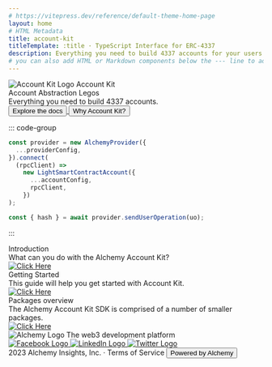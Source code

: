 ```yaml
---
# https://vitepress.dev/reference/default-theme-home-page
layout: home
# HTML Metadata
title: account-kit
titleTemplate: :title · TypeScript Interface for ERC-4337
description: Everything you need to build 4337 accounts for your users
# you can also add HTML or Markdown components below the --- line to add custom HTML or Markdown content (eg: https://github.com/wagmi-dev/viem/blob/main/site/index.md?plain=1)
---
```


<div class="Global">
  <div class="Main">
    <div class="Hero">
      <div class="Hero Info">
        <div class="Hero Info LogoTitle">
          <img src="/kit-logo.svg" alt="Account Kit Logo" />
          <span>Account Kit</span>
        </div>
        <div class="Hero Info Title">
          Account Abstraction Legos
        </div>
        <div class="Hero Info SubTitle">
          Everything you need to build 4337 accounts.
        </div>
        <div class="Hero Info ButtonGroup">
          <a rel="noopener noreferrer" href="./getting-started.html">
            <button class="ExploreTheDocsButton">Explore the docs</button>
          </a>
          <a rel="noopener noreferrer" href="./packages/overview.html">
            <button class="WhyAccountKitButton">Why Account Kit?</button>
          </a>
        </div>
      </div>
<!-- needs to be formatted differently to work in markdown -->
<div class="vp-doc">

::: code-group

```typescript [getStarted.ts]
const provider = new AlchemyProvider({
  ...providerConfig,
}).connect(
  (rpcClient) =>
    new LightSmartContractAccount({
      ...accountConfig,
      rpcClient,
    })
);

const { hash } = await provider.sendUserOperation(uo);
```

:::

</div>
    </div>
  </div>
  <div class="LinkCardGroup">
    <div class="LinkCard Intro">
      <div class="LinkCardContent">
        <div class="LinkCardHeading">Introduction</div>
        <div class="LinkCardSubHeading">
          What can you do with the Alchemy Account Kit?
        </div>
      </div>
      <div class="LinkCardCTA">
        <a rel="noopener noreferrer" href="./introduction.html">
          <img src="/arrow-right.svg" alt="Click Here" />
        </a>
      </div>
    </div>
    <div class="LinkCard GetStarted">
      <div class="LinkCardContent">
        <div class="LinkCardHeading">Getting Started</div>
        <div class="LinkCardSubHeading">
          This guide will help you get started with Account Kit.
        </div>
      </div>
      <div class="LinkCardCTA">
        <a rel="noopener noreferrer" href="./getting-started.html">
          <img src="/arrow-right.svg" alt="Click Here" />
        </a>
      </div>
    </div>
    <div class="LinkCard Overview">
      <div class="LinkCardContent">
        <div class="LinkCardHeading">Packages overview</div>
        <div class="LinkCardSubHeading">
          The Alchemy Account Kit SDK is comprised of a number of smaller
          packages.
        </div>
      </div>
      <div class="LinkCardCTA">
        <a rel="noopener noreferrer" href="./packages/overview.html">
          <img src="/arrow-right.svg" alt="Click Here" />
        </a>
      </div>
    </div>
  </div>
  <div class="Footer">
    <div class="FooterContent">
      <div class="FooterLeftContent">
        <img src="/alchemy.svg" alt="Alchemy Logo" />
        <text>The web3 development platform</text>
      </div>
      <div class="FooterSocialLinkGroup">
        <a target="_blank" href="https://www.facebook.com/alchemyplatform/">
          <img src="/fb.svg" alt="Facebook Logo" />
        </a>
        <a target="_blank" href="https://www.linkedin.com/company/alchemyinc/">
          <img src="/linkedin.svg" alt="LinkedIn Logo" />
        </a>
        <a target="_blank" href="https://twitter.com/AlchemyPlatform/">
          <img src="/twitter.svg" alt="Twitter Logo" />
        </a>
      </div>
    </div>
    <div class="FooterDivider"></div>
    <div class="FooterCopyRight">
      <text>2023 Alchemy Insights, Inc. · Terms of Service</text>
      <a target="_blank" href="https://www.alchemy.com">
        <button class="FooterCopyRightButton">Powered by Alchemy</button>
      </a>
    </div>
  </div>
</div>
